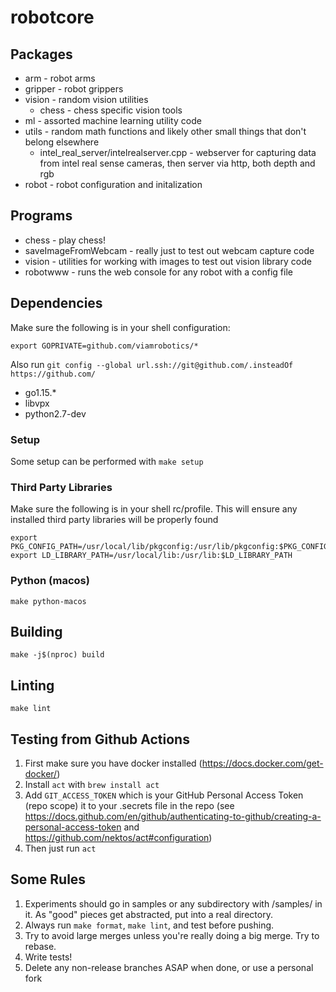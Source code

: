 # robotcore

## Packages

* arm - robot arms
* gripper - robot grippers
* vision - random vision utilities
  * chess - chess specific vision tools
* ml - assorted machine learning utility code
* utils - random math functions and likely other small things that don't belong elsewhere
  * intel_real_server/intelrealserver.cpp - webserver for capturing data from intel real sense cameras, then server via http, both depth and rgb
* robot - robot configuration and initalization

## Programs
* chess - play chess!
* saveImageFromWebcam - really just to test out webcam capture code
* vision - utilities for working with images to test out vision library code
* robotwww - runs the web console for any robot with a config file

## Dependencies

Make sure the following is in your shell configuration:
```
export GOPRIVATE=github.com/viamrobotics/*
```

Also run `git config --global url.ssh://git@github.com/.insteadOf https://github.com/`


* go1.15.*
* libvpx
* python2.7-dev

### Setup

Some setup can be performed with `make setup`

### Third Party Libraries

Make sure the following is in your shell rc/profile. This will ensure any installed third party libraries will be properly found
```
export PKG_CONFIG_PATH=/usr/local/lib/pkgconfig:/usr/lib/pkgconfig:$PKG_CONFIG_PATH
export LD_LIBRARY_PATH=/usr/local/lib:/usr/lib:$LD_LIBRARY_PATH
```

### Python (macos)

```
make python-macos
```

## Building

```
make -j$(nproc) build
```

## Linting

```
make lint
```

## Testing from Github Actions

1. First make sure you have docker installed (https://docs.docker.com/get-docker/)
2. Install `act` with `brew install act`
4. Add `GIT_ACCESS_TOKEN` which is your GitHub Personal Access Token (repo scope) it to your .secrets file in the repo (see https://docs.github.com/en/github/authenticating-to-github/creating-a-personal-access-token and https://github.com/nektos/act#configuration) 
5. Then just run `act`

## Some Rules
1. Experiments should go in samples or any subdirectory with /samples/ in it. As "good" pieces get abstracted, put into a real directory.
2. Always run `make format`, `make lint`, and test before pushing.
3. Try to avoid large merges unless you're really doing a big merge. Try to rebase.
4. Write tests!
5. Delete any non-release branches ASAP when done, or use a personal fork

